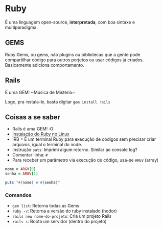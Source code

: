 # Ruby

É uma linguagem open-source, **interpretada**, com boa sintaxe e multiparadigma.

## GEMS
Ruby Gems, ou gems, não plugins ou bibliotecas que a gente pode compartilhar código para outros porjetos ou usar códigos já criados. Basicamente adiciona comportamento.

## Rails
É uma GEM! ~Música de Mistério~

Logo, pra instala-lo, basta digitar `gem install rails`

## Coisas a se saber

- Rails é uma GEM! :O
- [Instalação do Ruby no Linux](https://gist.github.com/raulfdm/7f6e1e18b7565ba8cc2ec1c8459acfb2)
- IRB = É um terminal Ruby para execução de códigos sem precisar criar arquivos, igual o terminal do node.
- Instrução `puts`: Imprimi algum retorno. Similar ao console log?
- Comentar linha: `#`
- Para receber um parâmetro via execução de código, usa-se `ARGV` (array)
```ruby
nome = ARGV[0]
senha = ARGV[1]

puts "#{nome} e #{senha}"
```

### Comandos
- `gem list`: Retorna todas as Gems
- `ruby -v`: Retorna a versão do ruby instalado (hodor)
- `rails new nome-do-projeto`: Cria um projeto Rails
- `rails s`: Boota um servidor (dentro do projeto)